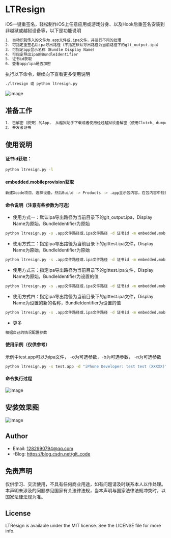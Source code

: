 # LTResign
iOS一键重签名，轻松制作iOS上任意应用或游戏分身、以及Hook后重签名安装到非越狱或越狱设备等，以下是功能说明
```bash
1. 自动识别传入的文件为.app文件或.ipa文件，并进行不同的处理
2. 可指定重签名后ipa导出路径（不指定默认导出路径为当前路径下的glt_output.ipa）
3. 可指定app显示名称（Bundle Display Name）
4. 可指定导出ipa的BundleIdentifier
5. 证书id获取
6. 查看app/ipa是否加密
```

执行以下命令，继续向下查看更多使用说明
```bash
./ltresign 或 python ltresign.py
```

![image](https://github.com/gltwy/LTResign/blob/master/show.png)

## 准备工作
```bash
1. 已解密（脱壳）的App， 从越狱助手下载或者使用经过越狱设备解密（使用Clutch、dumpdecrypted、frida等解密工具）的ipa
2. 开发者证书
```
## 使用说明
#### 证书id获取：
```bash
python ltresign.py -l
```
#### embedded.mobileprovision获取
```bash
新建Xcode项目，选择设备，然后Build -> Products -> .app显示包内容，在包内容中找到embedded.mobileprovision文件
```
#### 命令说明（注意有些参数为可选）

- 使用方式一：默认ipa导出路径为当前目录下的glt_output.ipa，Display Name为原始，BundleIdentifier为原始
```bash
python ltresign.py -s .app文件路径或.ipa文件路径 -d 证书id -m embedded.mobileprovision
```

- 使用方式二：指定ipa导出路径为当前目录下的glttest.ipa文件，Display Name为原始，BundleIdentifier为原始
```bash
python ltresign.py -s .app文件路径或.ipa文件路径 -d 证书id -m embedded.mobileprovision -o ./glttest.ipa
```

- 使用方式三：指定ipa导出路径为当前目录下的glttest.ipa文件，Display Name为原始，BundleIdentifier为设置的值
```bash
python ltresign.py -s .app文件路径或.ipa文件路径 -d 证书id -m embedded.mobileprovision -o ./glttest.ipa -b "新的bundleId"
```

- 使用方式四：指定ipa导出路径为当前目录下的glttest.ipa文件，Display Name为设置的新的名称，BundleIdentifier为设置的值
```bash
python ltresign.py -s .app文件路径或.ipa文件路径 -d 证书id -m embedded.mobileprovision -o ./glttest.ipa -b "新的bundleId" -n "新的名称"
```
- 更多
```bash
根据自己的情况配置参数
```

#### 使用示例（仅供参考）
示例中test.app可以为ipa文件， -o为可选参数，-b为可选参数， -n为可选参数
```bash
python ltresign.py -s test.app -d "iPhone Developer: test test (XXXXX)" -m embedded.mobileprovision -o ./glttest.ipa -b "com.xxx.xxxx" -n "分身1"
```

#### 命令执行过程
![image](https://github.com/gltwy/LTResign/blob/master/process.png)

## 安装效果图
![image](https://github.com/gltwy/LTResign/blob/master/finished.jpeg)

## Author
- Email:  1282990794@qq.com
- -Blog:  https://blog.csdn.net/glt_code

## 免责声明
仅供学习、交流使用，不具有任何商业用途，如有问题请及时联系本人以作处理。本声明未涉及的问题参见国家有关法律法规，当本声明与国家法律法规冲突时，以国家法律法规为准。

## License

LTResign is available under the MIT license. See the LICENSE file for more info.
